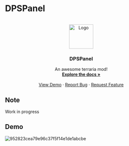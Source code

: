 # DPSPanel

<!-- PROJECT LOGO -->
<br />
<div align="center">
  <a href="https://github.com/othneildrew/Best-README-Template">
    <img src="https://github.com/user-attachments/assets/60d67299-cbf9-47c7-a94b-21db788a14dd" alt="Logo" width="80" height="80">
  </a>

  <h3 align="center">DPSPanel</h3>

  <p align="center">
    An awesome terraria mod!
    <br />
    <a href="https://github.com/othneildrew/Best-README-Template"><strong>Explore the docs »</strong></a>
    <br />
    <br />
    <a href="https://github.com/othneildrew/Best-README-Template">View Demo</a>
    &middot;
    <a href="https://github.com/othneildrew/Best-README-Template/issues/new?labels=bug&template=bug-report---.md">Report Bug</a>
    &middot;
    <a href="https://github.com/othneildrew/Best-README-Template/issues/new?labels=enhancement&template=feature-request---.md">Request Feature</a>
  </p>
</div>

## Note

Work in progress

## Demo

![952823cea79e96c37f5f14e1de1abcbe](https://github.com/user-attachments/assets/8f27fd9f-7a07-4b9e-8092-c31ed78c6997)
